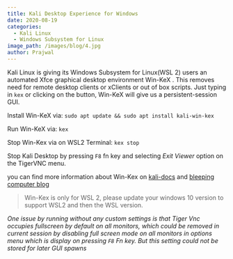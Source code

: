 ```yaml
---
title: Kali Desktop Experience for Windows
date: 2020-08-19
categories:
  - Kali Linux
  - Windows Subsystem for Linux
image_path: /images/blog/4.jpg
author: Prajwal
---
```


Kali Linux is giving its Windows Subsystem for Linux(WSL 2) users an automated Xfce graphical desktop environment Win-KeX . This removes need for remote desktop clients or xClients or out of box scripts. Just typing in `kex` or clicking on the button, Win-KeX will give us a persistent-session GUI.

Install Win-KeX via: `sudo apt update && sudo apt install kali-win-kex`

Run Win-KeX via: `kex`

Stop Win-Kex via on WSL2 Terminal: `kex stop`

Stop Kali Desktop by pressing `F8` fn key and selecting _Exit Viewer_ option on the TigerVNC menu.

you can find more information about Win-Kex on <a href="https://www.kali.org/docs/wsl/win-kex/" target="_blank">kali-docs</a> and <a href="https://www.bleepingcomputer.com/news/security/kali-linux-gets-a-gui-desktop-in-windows-subsystem-for-linux/" target="_blank">bleeping computer blog</a>

> Win-Kex is only for WSL 2, please update your windows 10 version to support WSL2 and then the WSL version.

_One issue by running without any custom settings is that Tiger Vnc occupies fullscreen by default on all monitors, which could be removed in current session by disabling full screen mode on all monitors in options menu which is display on pressing `F8` Fn key. But this setting could not be stored for later GUI spawns_